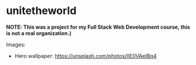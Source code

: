 # unitetheworld

**NOTE: This was a project for my Full Stack Web Development course, this is not a real organization.)**

Images:
* Hero wallpaper: https://unsplash.com/photos/IlE0VAeIBq4
